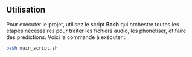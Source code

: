 ## Utilisation

Pour exécuter le projet, utilisez le script **Bash** qui orchestre toutes les étapes nécessaires pour traiter les fichiers audio, les phonetiser, et faire des prédictions. Voici la commande à exécuter :

```bash
bash main_script.sh

